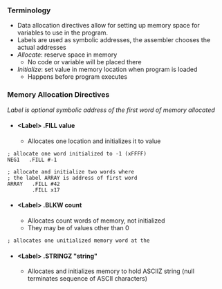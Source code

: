### Terminology
- Data allocation directives allow for setting up memory space for variables to use in the program.
- Labels are used as symbolic addresses, the assembler chooses the actual addresses
- *Allocate*: reserve space in memory
	- No code or variable will be placed there
- *Initialize*: set value in memory location when program is loaded
	- Happens before program executes


### Memory Allocation Directives
*Label is optional symbolic address of the first word of memory allocated*

- #### \<Label>   .FILL value
	- Allocates one location and initializes it to value
```
; allocate one word initialized to -1 (xFFFF)
NEG1   .FILL #-1

; allocate and initialize two words where
; the label ARRAY is address of first word
ARRAY   .FILL #42
		.FILL x17
```
- #### \<Label>   .BLKW count
	- Allocates count words of memory, not initialized
	- They may be of values other than 0
```
; allocates one unitialized memory word at the
```
	
- #### \<Label>   .STRINGZ "string"
	- Allocates and initializes memory to hold ASCIIZ string (null terminates sequence of ASCII characters)
```

```